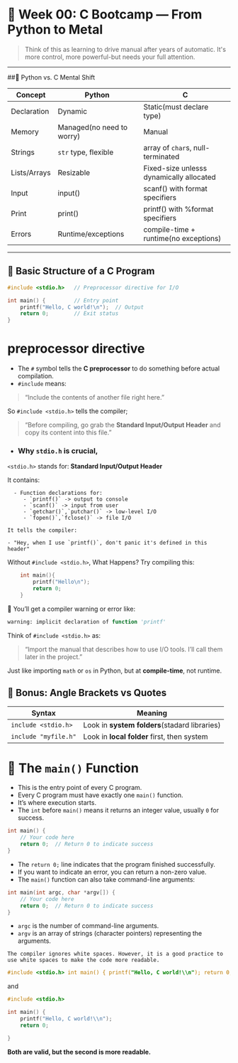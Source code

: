 🧪 Week 00: C Bootcamp — From Python to Metal
===

> Think of this as learning to drive manual after years of automatic. It's more control, more powerful-but needs your full attention.

---


##🧠 Python vs. C Mental Shift

Concept|Python|C
----|----|----
Declaration|Dynamic|Static(must declare type)
Memory|Managed(no need to worry)|Manual
Strings|`str` type, flexible|array of `char`s, null-terminated
Lists/Arrays|Resizable|Fixed-size unlesss dynamically allocated
Input|input()|scanf() with format specifiers
Print|print()|printf() with %format specifiers
Errors|Runtime/exceptions|compile-time + runtime(no exceptions)

---

## 🧩 Basic Structure of a C Program



```c
#include <stdio.h>   // Preprocessor directive for I/O

int main() {         // Entry point
    printf("Hello, C world!\n");  // Output
    return 0;        // Exit status
}
```


   # preprocessor directive

   - The `#` symbol tells the __C preprocessor__ to do something before actual compilation. 
   - `#include` means:

   > “Include the contents of another file right here.”

   So `#include <stdio.h>` tells the compiler;

   > “Before compiling, go grab the __Standard Input/Output Header__ and copy its content into this file.”


   - ### Why `stdio.h` is crucial,

   `<stdio.h>` stands for:
   __Standard Input/Output Header__

   It contains:

      - Function declarations for:
         - `printf()` -> output to console
         - `scanf()` -> input from user
         - `getchar()`,`putchar()` -> low-level I/O
         - `fopen()`,`fclose()` -> file I/O

    It tells the compiler:

    - "Hey, when I use `printf()`, don't panic it's defined in this header"


Without `#include <stdio.h>`, What Happens?
Try compiling this:


```c
    int main(){
        printf("Hello\n");
        return 0;
    }
```

🔴 You’ll get a compiler warning or error like:

```vb
warning: implicit declaration of function 'printf'
```

Think of `#include <stdio.h>` as:

> “Import the manual that describes how to use I/O tools. I’ll call them later in the project.”

Just like importing `math` or `os` in Python, but at __compile-time__, not runtime.

## 🧠 Bonus: Angle Brackets vs Quotes

Syntax|Meaning
----|----
`include <stdio.h>` | Look in __system folders__(stadard libraries) 
`include "myfile.h"` | Look in __local folder__ first, then system


# 🧩 The `main()` Function

- This is the entry point of every C program.
- Every C program must have exactly one `main()` function.
- It’s where execution starts.
- The `int` before `main()` means it returns an integer value, usually `0` for success.

```c
int main() {
    // Your code here
    return 0;  // Return 0 to indicate success
}
``` 

- The `return 0;` line indicates that the program finished successfully.
- If you want to indicate an error, you can return a non-zero value.
- The `main()` function can also take command-line arguments:

```c
int main(int argc, char *argv[]) {
    // Your code here
    return 0;  // Return 0 to indicate success
}
```

- `argc` is the number of command-line arguments.
- `argv` is an array of strings (character pointers) representing the arguments.


`The compiler ignores white spaces. However, it is a good practice to use white spaces to make the code more readable.`

```c
#include <stdio.h> int main() { printf("Hello, C world!\\n"); return 0; }
```

and 

```c
#include <stdio.h>

int main() {
    printf("Hello, C world!\\n");
    return 0;

}
```
__Both are valid, but the second is more readable.__

